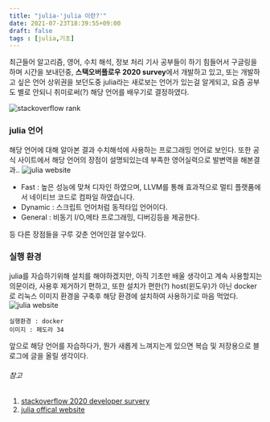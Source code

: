 ```yaml
---
title: "julia-'julia 이란?'"
date: 2021-07-23T18:39:55+09:00
draft: false
tags : [julia,기초]
---
```


최근들어 알고리즘, 영어, 수치 해석, 정보 처리 기사 공부들이 하기 힘들어서 구글링을 하며 시간을 보내던중,
 **스택오버플로우 2020 survey**에서 개발하고 있고, 또는 개발하고 싶은 언어 상위권을 보던도중 julia라는 새로보는 언어가 있는걸 알게되고, 요즘 공부도 별로 안되니 취미로써(?) 해당 언어를 배우기로 결정하였다.
   
 ![stackoverflow rank](/posts/julia/0/stackoverflow_rank.PNG)
 
 
### julia 언어
해당 언어에 대해 알아본 결과 수치해석에 사용하는 프로그래밍 언어로 보인다. 또한 공식 사이트에서 해당 언어의 장점이 설명되있는데 부족한 영어실력으로 발변역을 해본결과..
![julia website](/posts/julia/0/julia_web_intro.PNG)
 * Fast : 높은 성능에 맞쳐 디자인 하였으며, LLVM를 통해 효과적으로 멀티 플랫품에서 네이티브 코드로 컴파일 하였습니다.
 * Dynamic : 스크립트 언어처럼 동적타입 언어이다.
 * General : 비동기 I/O,메타 프로그래밍, 디버깅등을 제공한다.
  
  등 다른 장점들을 구루 갖춘 언어인걸 알수있다.

### 실행 환경
julia를 자습하기위해 설치를 해야하겠지만, 아직 기초만 배울 생각이고 계속 사용할지는 의문이라, 사용후 제거하기 편하고, 또한 설치가 편한(?) host(윈도우)가 아닌 docker로 리눅스 이미지 환경을 구축후 해당 환경에 설치하여 사용하기로 마음 먹었다.
![julia website](/posts/julia/0/julia_in_docker.PNG)
```
실행환경 : docker
이미지 : 페도라 34
```

앞으로 해당 언어를 자습하다가, 뭔가 새롭게 느껴지는게 있으면 복습 및 저장용으로 블로그에 글을 올릴 생각이다.

###### 참고
1. [stackoverflow 2020 developer survery](https://insights.stackoverflow.com/survey/2020)
2. [julia offical website](https://julialang.org/)